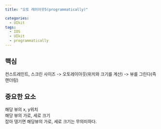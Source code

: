 ```yaml
---
title: "오토 레이아웃5(programmatically)"

categories:
  - UIkit
tags:
  - IOS
  - UIkit
  - programmatically
---
```

## 핵심
컨스트레인트, 스크린 사이즈 -> 오토레이아웃(위치와 크기를 계산) -> 뷰를 그린다(즉 랜더링)  

## 중요한 요소
해당 뷰의 x, y위치  
해당 뷰의 가로, 세로 크기  
잡아 댕기면 해당뷰의 가로, 세로 크기는 무의미하다.  

